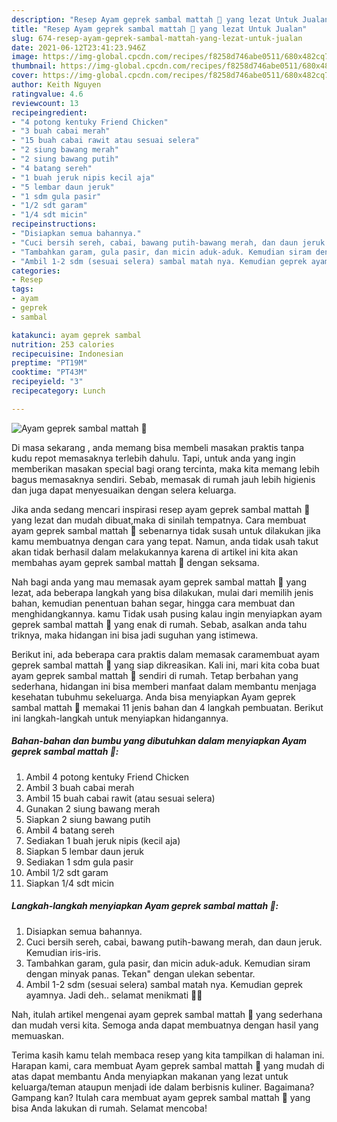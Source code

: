 ```yaml
---
description: "Resep Ayam geprek sambal mattah 🤤 yang lezat Untuk Jualan"
title: "Resep Ayam geprek sambal mattah 🤤 yang lezat Untuk Jualan"
slug: 674-resep-ayam-geprek-sambal-mattah-yang-lezat-untuk-jualan
date: 2021-06-12T23:41:23.946Z
image: https://img-global.cpcdn.com/recipes/f8258d746abe0511/680x482cq70/ayam-geprek-sambal-mattah-🤤-foto-resep-utama.jpg
thumbnail: https://img-global.cpcdn.com/recipes/f8258d746abe0511/680x482cq70/ayam-geprek-sambal-mattah-🤤-foto-resep-utama.jpg
cover: https://img-global.cpcdn.com/recipes/f8258d746abe0511/680x482cq70/ayam-geprek-sambal-mattah-🤤-foto-resep-utama.jpg
author: Keith Nguyen
ratingvalue: 4.6
reviewcount: 13
recipeingredient:
- "4 potong kentuky Friend Chicken"
- "3 buah cabai merah"
- "15 buah cabai rawit atau sesuai selera"
- "2 siung bawang merah"
- "2 siung bawang putih"
- "4 batang sereh"
- "1 buah jeruk nipis kecil aja"
- "5 lembar daun jeruk"
- "1 sdm gula pasir"
- "1/2 sdt garam"
- "1/4 sdt micin"
recipeinstructions:
- "Disiapkan semua bahannya."
- "Cuci bersih sereh, cabai, bawang putih-bawang merah, dan daun jeruk. Kemudian iris-iris."
- "Tambahkan garam, gula pasir, dan micin aduk-aduk. Kemudian siram dengan minyak panas. Tekan&#34; dengan ulekan sebentar."
- "Ambil 1-2 sdm (sesuai selera) sambal matah nya. Kemudian geprek ayamnya. Jadi deh.. selamat menikmati 🥰😍"
categories:
- Resep
tags:
- ayam
- geprek
- sambal

katakunci: ayam geprek sambal 
nutrition: 253 calories
recipecuisine: Indonesian
preptime: "PT19M"
cooktime: "PT43M"
recipeyield: "3"
recipecategory: Lunch

---
```



![Ayam geprek sambal mattah 🤤](https://img-global.cpcdn.com/recipes/f8258d746abe0511/680x482cq70/ayam-geprek-sambal-mattah-🤤-foto-resep-utama.jpg)

Di masa  sekarang , anda memang bisa membeli masakan praktis tanpa kudu repot memasaknya terlebih dahulu. Tapi, untuk anda yang ingin memberikan masakan special bagi orang tercinta, maka kita memang lebih bagus memasaknya sendiri. Sebab, memasak di rumah jauh lebih higienis dan juga dapat menyesuaikan dengan selera keluarga.

Jika anda sedang mencari inspirasi resep ayam geprek sambal mattah 🤤 yang lezat dan mudah dibuat,maka di sinilah tempatnya. Cara membuat ayam geprek sambal mattah 🤤  sebenarnya tidak susah untuk dilakukan jika kamu membuatnya dengan cara yang tepat. Namun, anda tidak usah takut akan tidak berhasil dalam melakukannya 
karena di artikel ini kita akan membahas ayam geprek sambal mattah 🤤 dengan seksama.  



Nah bagi anda yang mau memasak ayam geprek sambal mattah 🤤 yang lezat, ada beberapa langkah yang bisa dilakukan, mulai dari memilih jenis bahan, kemudian penentuan bahan segar, hingga cara membuat dan menghidangkannya. kamu Tidak usah pusing kalau ingin menyiapkan ayam geprek sambal mattah 🤤 yang enak di rumah. Sebab, asalkan anda  tahu triknya, maka hidangan ini bisa jadi suguhan yang istimewa.

Berikut ini, ada beberapa cara praktis  dalam memasak caramembuat ayam geprek sambal mattah 🤤 yang siap dikreasikan. Kali ini, mari kita coba buat ayam geprek sambal mattah 🤤 sendiri di rumah. Tetap berbahan yang sederhana, hidangan ini bisa memberi manfaat dalam membantu menjaga kesehatan tubuhmu sekeluarga. Anda bisa menyiapkan Ayam geprek sambal mattah 🤤 memakai 11 jenis bahan dan 4 langkah pembuatan. Berikut ini langkah-langkah untuk menyiapkan hidangannya.

<!--inarticleads1-->

##### Bahan-bahan dan bumbu yang dibutuhkan dalam menyiapkan Ayam geprek sambal mattah 🤤:

1. Ambil 4 potong kentuky Friend Chicken
1. Ambil 3 buah cabai merah
1. Ambil 15 buah cabai rawit (atau sesuai selera)
1. Gunakan 2 siung bawang merah
1. Siapkan 2 siung bawang putih
1. Ambil 4 batang sereh
1. Sediakan 1 buah jeruk nipis (kecil aja)
1. Siapkan 5 lembar daun jeruk
1. Sediakan 1 sdm gula pasir
1. Ambil 1/2 sdt garam
1. Siapkan 1/4 sdt micin




<!--inarticleads2-->

##### Langkah-langkah menyiapkan Ayam geprek sambal mattah 🤤:

1. Disiapkan semua bahannya.
1. Cuci bersih sereh, cabai, bawang putih-bawang merah, dan daun jeruk. Kemudian iris-iris.
1. Tambahkan garam, gula pasir, dan micin aduk-aduk. Kemudian siram dengan minyak panas. Tekan&#34; dengan ulekan sebentar.
1. Ambil 1-2 sdm (sesuai selera) sambal matah nya. Kemudian geprek ayamnya. Jadi deh.. selamat menikmati 🥰😍




Nah, itulah artikel mengenai  ayam geprek sambal mattah 🤤  yang sederhana dan mudah versi kita. Semoga anda dapat membuatnya dengan hasil yang memuaskan. 

Terima kasih kamu telah membaca resep yang kita tampilkan di halaman ini. Harapan kami, cara membuat  Ayam geprek sambal mattah 🤤 yang mudah di atas dapat membantu Anda menyiapkan makanan yang lezat untuk keluarga/teman ataupun menjadi ide dalam berbisnis kuliner. Bagaimana? Gampang kan? Itulah cara membuat ayam geprek sambal mattah 🤤 yang bisa Anda lakukan di rumah. Selamat mencoba!

